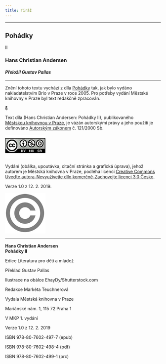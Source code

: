 ```yaml
---
title: Tiráž
---
```


***

## Pohádky  
II

### Hans Christian Andersen

#### _Přeložil Gustav Pallas_


***

Znění tohoto textu vychází z díla [Pohádky](https://search.mlp.cz/cz/titul/pohadky/2488190/) tak, jak bylo vydáno nakladatelstvím Brio v Praze v roce 2005. Pro potřeby vydání Městské knihovny v Praze byl text redakčně zpracován.

**§**

Text díla (Hans Christian Andersen: Pohádky II), publikovaného [Městskou knihovnou v Praze](https://www.mlp.cz/cz/), je vázán autorskými právy a jeho použití je definováno [Autorským zákonem](https://www.mkcr.cz/predpisy-zakonu-709.html) č. 121/2000 Sb.

[![image001.jpg](./resources/image001_fmt.jpeg)](https://creativecommons.org/licenses/by-nc-sa/3.0/cz/)

Vydání (obálka, upoutávka, citační stránka a grafická úprava), jehož autorem je Městská knihovna v Praze, podléhá licenci [Creative Commons Uveďte autora-Nevyužívejte dílo komerčně-Zachovejte licenci 3.0 Česko](https://creativecommons.org/licenses/by-nc-sa/3.0/cz/).

  

Verze 1.0 z 12. 2. 2019.

  

![image002.jpg](./resources/image002_fmt.jpeg)


***

**Hans Christian Andersen  
Pohádky II**

  

Edice Literatura pro děti a mládež

  

Překlad Gustav Pallas

  

Ilustrace na obálce EhayDy/Shutterstock.com

  

Redakce Markéta Teuchnerová

  

Vydala Městská knihovna v Praze

  

Mariánské nám. 1, 115 72 Praha 1

  

V MKP 1. vydání

  

Verze 1.0 z 12. 2. 2019

  

ISBN 978-80-7602-497-7 (epub)

  

ISBN 978-80-7602-498-4 (pdf)

  

ISBN 978-80-7602-499-1 (prc)
